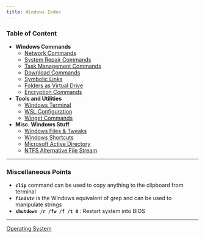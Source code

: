 ```yaml
---
title: Windows Index
---
```


### Table of Content

* **Windows Commands**
	* [Network Commands](Command%20Prompt/Network%20Commands.md)
	* [System Repair Commands](Command%20Prompt/System%20Repair%20Commands.md)
	* [Task Management Commands](Command%20Prompt/Task%20Management%20Commands.md)
	* [Download Commands](Command%20Prompt/Download%20Commands.md)
	* [Symbolic Links](Command%20Prompt/Symbolic%20Links.md)
	* [Folders as Virtual Drive](Command%20Prompt/Folders%20as%20Virtual%20Drive.md)
	* [Encryption Commands](Command%20Prompt/Encryption%20Commands.md)
* **Tools and Utilities**
	* [Windows Terminal](Tools%20and%20Utilities/Windows%20Terminal.md)
	* [WSL Configuration](Tools%20and%20Utilities/WSL%20Configuration.md)
	* [Winget Commands](Tools%20and%20Utilities/Winget%20Commands.md)
* **Misc. Windows Stuff**
	* [Windows Files & Tweaks](Misc.%20Stuff/Windows%20Files%20&%20Tweaks.md)
	* [Windows Shortcuts](Misc.%20Stuff/Windows%20Shortcuts.md)
	* [Microsoft Active Directory](Microsoft%20Active%20Directory/Microsoft%20Active%20Directory.md)
	* [NTFS Alternative File Stream](Misc.%20Stuff/NTFS%20Alternative%20File%20Stream.md)

---

### Miscellaneous Points

* **`clip`** command can be used to copy anything to the clipboard from terminal
* **`findstr`** is the Windows equivalent of grep and can be used to manipulate strings
* **`shutdown /r /fw /f /t 0`** : Restart system into BIOS

---

[Operating System](../Operating%20System.md)